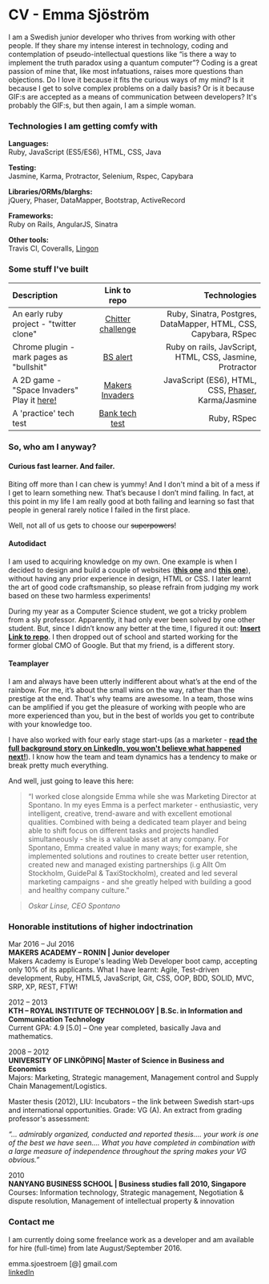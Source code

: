 # CV - Emma Sjöström

I am a Swedish junior developer who thrives from working with other people. If they share my intense interest in technology, coding and contemplation of pseudo-intellectual questions like “is there a way to implement the truth paradox using a quantum computer”? Coding is a great passion of mine that, like most infatuations, raises more questions than objections. Do I love it because it fits the curious ways of my mind? Is it because I get to solve complex problems on a daily basis? Or is it because GIF:s are accepted as a means of communication between developers? It's probably the GIF:s, but then again, I am a simple woman.

### Technologies I am getting comfy with

**Languages:**  
Ruby, JavaScript (ES5/ES6), HTML, CSS, Java  

**Testing:**  
Jasmine, Karma, Protractor, Selenium, Rspec, Capybara

**Libraries/ORMs/blarghs:**  
jQuery, Phaser, DataMapper, Bootstrap, ActiveRecord    

**Frameworks:**  
Ruby on Rails, AngularJS, Sinatra

**Other tools:**  
Travis CI, Coveralls, [Lingon](https://github.com/spotify/lingon)


### Some stuff I've built

| Description  | Link to repo | Technologies         |
| :------------ | :-----------: | -------------------: |
| An early ruby project - "twitter clone"     | [Chitter challenge](https://github.com/festinalent3/chitter-challenge)          | Ruby, Sinatra, Postgres, DataMapper, HTML, CSS, Capybara, RSpec |
| Chrome plugin - mark pages as "bullshit"    | [BS alert](https://github.com/festinalent3/BS-alert)      | Ruby on rails, JavScript, HTML, CSS, Jasmine, Protractor               |
| A 2D game - "Space Invaders" Play it [here!](https://makers-invaders.herokuapp.com/)    |[Makers Invaders](https://github.com/festinalent3/final-project-makers)      | JavaScript (ES6), HTML, CSS, [Phaser](http://phaser.io/), Karma/Jasmine               |
| A 'practice' tech test    | [Bank tech test](https://github.com/festinalent3/bank_tech_test)      | Ruby, RSpec               |


### So, who am I anyway?

#### Curious fast learner. And failer.
Biting off more than I can chew is yummy! And I don't mind a bit of a mess if I get to learn something new. That’s because I don’t mind failing. In fact, at this point in my life I am really good at both failing and learning so fast that people in general rarely notice I failed in the first place.

Well, not all of us gets to choose our ~~superpowers~~!

#### Autodidact
I am used to acquiring knowledge on my own. One example is when I decided to design and build a couple of websites ([**this one**](http://littorin.com/) and [**this one**](http://psykometrika.se/)), without having any prior experience in design, HTML or CSS. I later learnt the art of good code craftsmanship, so please refrain from judging my work based on these two harmless experiments!

During my year as a Computer Science student, we got a tricky problem from a sly professor. Apparently, it had only ever been solved by one other student. But, since I didn’t know any better at the time, I figured it out: [**Insert Link to repo**](). I then dropped out of school and started working for the former global CMO of Google. But that my friend, is a different story.

#### Teamplayer
I am and always have been utterly indifferent about what’s at the end of the rainbow. For me, it’s about the small wins on the way, rather than the prestige at the end. That's why teams are awesome. In a team, those wins can be amplified if you get the pleasure of working with people who are more experienced than you, but in the best of worlds you get to contribute with your knowledge too.

I have also worked with four early stage start-ups (as a marketer - [**read the full background story on LinkedIn, you won't believe what happened next!**](https://se.linkedin.com/in/emmasjostrom
)). I know how the team and team dynamics has a tendency to make or break pretty much everything.

And well, just going to leave this here:

> “I worked close alongside Emma while she was Marketing Director at Spontano. In my eyes Emma is a perfect marketer - enthusiastic, very intelligent, creative, trend-aware and with excellent emotional qualities. Combined with being a dedicated team player and being able to shift focus on different tasks and projects handled simultaneously - she is a valuable asset at any company. For Spontano, Emma created value in many ways; for example, she implemented solutions and routines to create better user retention, created new and managed existing partnerships (i.g Allt Om Stockholm, GuidePal & TaxiStockholm), created and led several marketing campaigns - and she greatly helped with building a good and healthy company culture.”

> _Oskar Linse, CEO Spontano_


### Honorable institutions of higher indoctrination


Mar 2016 – Jul 2016  
**MAKERS ACADEMY – RONIN | Junior developer**  
Makers Academy is Europe's leading Web Developer boot camp, accepting only 10% of its applicants. What I have learnt: Agile, Test-driven development, Ruby, HTML5, JavaScript, Git, CSS, OOP, BDD, SOLID, MVC, SRP, XP, REST, FTW!

2012 – 2013  
**KTH – ROYAL INSTITUTE OF TECHNOLOGY | B.Sc. in Information and Communication Technology**  
Current GPA: 4.9 [5.0] – One year completed, basically Java and mathematics.

2008 – 2012  
**UNIVERSITY OF LINKÖPING| Master of Science in Business and Economics**  
Majors: Marketing, Strategic management, Management control and Supply Chain Management/Logistics.

Master thesis (2012), LIU:
Incubators – the link between Swedish start-ups and international opportunities. Grade: VG (A).
An extract from grading professor's assessment:

_“… admirably organized, conducted and reported thesis…. your work is one of the best we have seen…. What you have completed in combination with a large measure of independence throughout the spring makes your VG obvious.”_

2010                     
**NANYANG BUSINESS SCHOOL | Business studies fall 2010, Singapore**  
Courses: Information technology, Strategic management, Negotiation & dispute resolution, Management of intellectual property & innovation


### Contact me

I am currently doing some freelance work as a developer and am available for hire (full-time) from late August/September 2016.

emma.sjoestroem [@] gmail.com   
[linkedIn](https://se.linkedin.com/in/emmasjostrom)   
